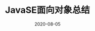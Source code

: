 ---
title: JavaSE面向对象总结
date: 2020-08-05
sidebar: 'auto'
categories:
 - JavaSE
tags:
 - Java
publish: true
---